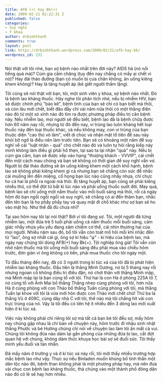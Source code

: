 ```yaml
---
title: AFB (+) hay Bk(+)
date: 2009-02-21 02:22:31 Z
published: false
categories:
- Suy nghĩ
- Y khoa
author: drbinhthanh
comments: true
layout: post
link: https://drbinhthanh.wordpress.com/2009/02/21/afb-hay-bk/
wordpress_id: 231
---
```


Nói thật với tôi nhé, bạn sợ bệnh nào nhất trên đời này? AIDS hả (nó nổi tiếng quá mà)? Cúm gia cầm chăng (tuy đến nay chẳng có mấy ai chết vì nó)? Hay đái tháo đường (bạn có muốn bị cưa chân không, ăn uống kiêng khem không)? Hay là tăng huyết áp (kẻ giết người thầm lặng).




Tôi cũng sẽ nói thật với bạn, tôi, một sinh viên y khoa, sợ bệnh nào nhất. Đó là bệnh lao kháng thuốc. Hãy nghe tôi phân tích nhé, nếu bị nhiễm HIV, bạn sẽ được chính phủ "bảo kê", bệnh tình của bạn sẽ chỉ có bạn biết mà thôi, và còn lâu mới chết, biết đâu đấy chỉ vài năm nữa thôi có một thằng điên nào đó từ một xó xỉnh nào đó tìm ra được phương pháp điều trị căn bệnh này. Nếu nhiễm lao, mọi người sẽ đều biết, bệnh lao đã là bệnh chữa được hơn 60 năm nay rồi, nhưng từ đó đến nay, vi trùng lao luôn kháng hết loại thuốc này đến loại thuốc khác, và nếu không may, con vi trùng của bạn thuộc diện "cao thủ võ lâm", viết di chúc và nhận mặt tổ tiên để sau này khỏi bỡ ngỡ là điều nên làm trước tiên. Bạn sẽ có khoảng một năm để suy nghĩ về cái "luật nhân - quả" chó chết nào đó và luôn tự hỏi rằng kiếp này mình không làm điều gì phải hổ thẹn, tại sao ta lại nhận "quả" này. Nếu bị cúm gia cầm, bạn sẽ được xếp vào hạng "thượng khách - VVVIP", cái chết đến một cách mau chóng và bạn sẽ không có thời gian để suy nghĩ vẩn vơ. Người bị đái tháo đường sẽ ăn uống kiêng khem một cách khổ hạnh, bệnh lao sẽ không phải kiêng khem gì cả nhưng bạn sẽ chẳng còn sức để nhấc cái muống lên đến miệng, cổ họng bạn lúc nào cũng nhầy nhựa, chỉ chực ho cả hai lá phổi ra ngoài mà thôi. Bị tăng huyết áp, bạn cũng sẽ phải kiêng nhiều thứ, có thể đột tử bất kì lúc nào và phải uống thuốc suốt đời. May quá, bệnh lao sẽ chỉ uống một nắm thuốc vào mỗi buổi sáng mà thôi, rồi cả ngày hôm đó bạn ngồi ngồi ngồi và suy nghĩ, sẽ chẳng có ai đến thăm bạn, nhắc đến tên bạn là họ phẩy phẩy tay và quay mặt đi chỗ khác như sợ bạn sẽ ho vào mặt họ. Như thế đã đủ chưa nhỉ?




Tại sao hôm nay tôi lại nói thật? Bởi vì tôi đang sợ. Tôi, một người đã từng nhiễm lao, một đứa trẻ 5 tuổi phải uống cả nắm thuốc mỗi buổi sáng, cảm giác nhầy nhựa yêu yếu đang xâm chiếm cơ thể, cái nhìn thương hại của mọi người. Nhiều năm sau đó, bố tôi vẫn còn toát mồ hôi mỗi khi nhắc đến từ "lao", ông sợ nhất cái gì, ông sợ kí hiệu "φ" - kí hiệu của bệnh lao, mà ngày nay chúng tôi dùng AFB(+) hay Bk(+). Tội nghiệp ông già! Tôi vẫn còn nhớ nắm thuốc mà tôi uống mỗi buổi sáng đều phải mua vào chiều hôm trước, đơn giản vì ông không có tiền, phải mua thuốc cho tôi ngày một.




Từ đầu tháng đến nay, đã có 3 người trong kí túc xá của tôi đã bị phát hiện nhiễm lao kháng thuốc. Đầu tiên là thằng Minh Dương, nó bị 5 tháng nay rồi nhưng ngoan cố không điều trị điều đặn, nó chơi thân với thằng Minh mập, mà Minh mập lại là bạn cùng tổ với tôi. Thứ hai là con Hà ở phòng 225A tổ 7, nó cùng tổ với Ánh Mai bồ thằng Thắng nheo cùng phòng với tôi, hơn nữa Hà ở cùng phòng với con Thảo bồ thằng Tuấn cùng phòng với tôi, mà thằng Tuấn lại khoe với tôi là vừa mới hôn được con Thảo mới chết chứ! Thứ ba là thằng Vũ ở 409C, cùng dãy nhà C với tôi, thế nào mà tôi chẳng hít vài con trực trùng của nó. Vậy là tôi đều có liên hệ ít nhiều đến 3 dòng lao mới xuất hiện ở kí túc xá.




Việc này không phải chỉ riêng tôi sợ mà tất cả bạn bè tôi đều sợ, mấy hôm nay chúng gặp nhau là chỉ bàn về chuyện này, hôm trước đi nhậu sinh nhật thằng Phước và bé Hường chúng chỉ nói về chuyện lao làm tôi ăn mất cả vui. Chúng tôi không đứa nào dám lại gần phòng của những đứa bị lao, cắt đứt quan hệ với chúng, không dám thức khuya học bài sợ sẽ đuối sức. Tôi thấy mình yếu đuối và tàn nhẫn.




Đã mấy năm ở trường y và ở kí túc xá này rồi, tôi mới thấy nhiều trường hợp mắc bệnh lao như vậy. Thực sự nếu Binladen muốn khủng bố tinh thần một dân tộc nào đó, bệnh than không phải là một phương pháp hay, mà nên đưa vài chục con bệnh lao kháng thuốc, thả chúng vào một thành phố đông dân nào đó có lẽ sẽ hay hơn nhiều.
